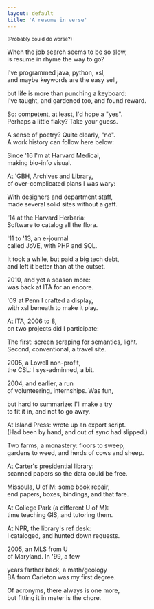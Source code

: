 ```yaml
---
layout: default
title: 'A resume in verse'
---
```


<small>(Probably could do worse?)</small>

When the job search seems to be so slow,<br>
is resume in rhyme the way to go?

I've programmed java, python, xsl,<br>
and maybe keywords are the easy sell,

but life is more than punching a keyboard:<br>
I've taught, and gardened too, and found reward.

So: competent, at least, I'd hope a "yes".<br>
Perhaps a little flaky? Take your guess.

A sense of poetry? Quite clearly, "no".<br>
A work history can follow here below:

Since '16 I'm at Harvard Medical,<br>
making bio-info visual.

At 'GBH, Archives and Library,<br>
of over-complicated plans I was wary:

With designers and department staff,<br>
made several solid sites without a gaff.

'14 at the Harvard Herbaria:<br>
Software to catalog all the flora.

'11 to '13, an e-journal<br>
called JoVE, with PHP and SQL.

It took a while, but paid a big tech debt,<br>
and left it better than at the outset.

2010, and yet a season more:<br>
was back at ITA for an encore.

'09 at Penn I crafted a display,<br>
with xsl beneath to make it play.

At ITA, 2006 to 8,<br>
on two projects did I participate:

The first: screen scraping for semantics, light.<br>
Second, conventional, a travel site.

2005, a Lowell non-profit,<br>
the CSL: I sys-adminned, a bit.

2004, and earlier, a run<br>
of volunteering, internships. Was fun,

but hard to summarize: I'll make a try<br>
to fit it in, and not to go awry.

At Island Press: wrote up an export script.<br>
(Had been by hand, and out of sync had slipped.)

Two farms, a monastery: floors to sweep,<br>
gardens to weed, and herds of cows and sheep.

At Carter's presidential library:<br>
scanned papers so the data could be free.

Missoula, U of M: some book repair,<br>
end papers, boxes, bindings, and that fare.

At College Park (a different U of M):<br>
time teaching GIS, and tutoring them.

At NPR, the library's ref desk:<br>
I cataloged, and hunted down requests.

2005, an MLS from U<br>
of Maryland. In '99, a few

years farther back, a math/geology<br>
BA from Carleton was my first degree.

Of acronyms, there always is one more,<br>
but fitting it in meter is the chore.
